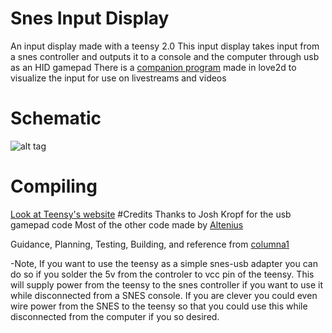 # Snes Input Display
An input display made with a teensy 2.0
This input display takes input from a snes controller and outputs it to a console and the computer through usb as an HID gamepad
There is a [companion program](https://github.com/columna1/Love2d-SNES-Input-Display/) made in love2d to visualize the input for use on livestreams and videos
# Schematic
![alt tag](https://raw.github.com/columna1/Snes-input-display/master/schematic-v1.0.png)
# Compiling
[Look at Teensy's website](https://www.pjrc.com/teensy/first_use.html)
#Credits
Thanks to Josh Kropf for the usb gamepad code
Most of the other code made by [Altenius](https://github.com/Altenius)

Guidance, Planning, Testing, Building, and reference from [columna1](https://github.com/columna1)

-Note, If you want to use the teensy as a simple snes-usb adapter you can do so if you solder the 5v from the controler to vcc pin of the teensy. This will supply power from the teensy to the snes controller if you want to use it while disconnected from a SNES console. If you are clever you could even wire power from the SNES to the teensy so that you could use this while disconnected from the computer if you so desired.
